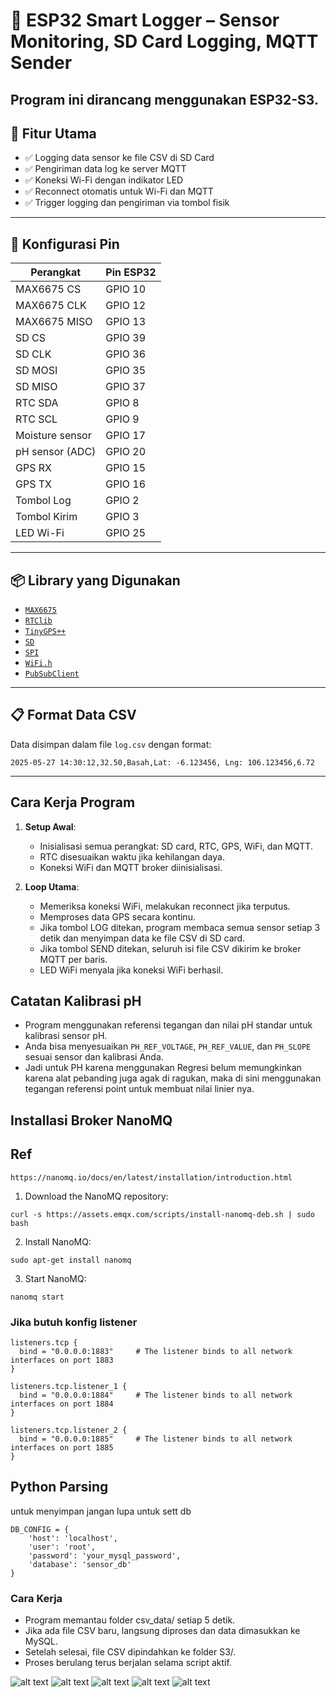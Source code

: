 # 🌱 ESP32 Smart Logger – Sensor Monitoring, SD Card Logging, MQTT Sender

Program ini dirancang menggunakan ESP32-S3.
---
## 🚀 Fitur Utama

- ✅ Logging data sensor ke file CSV di SD Card
- ✅ Pengiriman data log ke server MQTT
- ✅ Koneksi Wi-Fi dengan indikator LED
- ✅ Reconnect otomatis untuk Wi-Fi dan MQTT
- ✅ Trigger logging dan pengiriman via tombol fisik
---
## 🧩 Konfigurasi Pin

| Perangkat         | Pin ESP32        |
|------------------|------------------|
| MAX6675 CS       | GPIO 10          |
| MAX6675 CLK      | GPIO 12          |
| MAX6675 MISO     | GPIO 13          |
| SD CS            | GPIO 39          |
| SD CLK           | GPIO 36          |
| SD MOSI          | GPIO 35          |
| SD MISO          | GPIO 37          |
| RTC SDA          | GPIO 8           |
| RTC SCL          | GPIO 9           |
| Moisture sensor  | GPIO 17          |
| pH sensor (ADC)  | GPIO 20          |
| GPS RX           | GPIO 15          |
| GPS TX           | GPIO 16          |
| Tombol Log       | GPIO 2           |
| Tombol Kirim     | GPIO 3           |
| LED Wi-Fi        | GPIO 25          |
---
## 📦 Library yang Digunakan

- [`MAX6675`](https://github.com/adafruit/MAX6675-library)
- [`RTClib`](https://github.com/adafruit/RTClib)
- [`TinyGPS++`](https://github.com/mikalhart/TinyGPSPlus)
- [`SD`](https://www.arduino.cc/en/Reference/SD)
- [`SPI`](https://www.arduino.cc/en/Reference/SPI)
- [`WiFi.h`](https://github.com/espressif/arduino-esp32/tree/master/libraries/WiFi)
- [`PubSubClient`](https://pubsubclient.knolleary.net/)
---
## 📋 Format Data CSV

Data disimpan dalam file `log.csv` dengan format:
```csv
2025-05-27 14:30:12,32.50,Basah,Lat: -6.123456, Lng: 106.123456,6.72
```
---
## Cara Kerja Program

1. **Setup Awal**:  
   - Inisialisasi semua perangkat: SD card, RTC, GPS, WiFi, dan MQTT.
   - RTC disesuaikan waktu jika kehilangan daya.
   - Koneksi WiFi dan MQTT broker diinisialisasi.

2. **Loop Utama**:  
   - Memeriksa koneksi WiFi, melakukan reconnect jika terputus.
   - Memproses data GPS secara kontinu.
   - Jika tombol LOG ditekan, program membaca semua sensor setiap 3 detik dan menyimpan data ke file CSV di SD card.
   - Jika tombol SEND ditekan, seluruh isi file CSV dikirim ke broker MQTT per baris.
   - LED WiFi menyala jika koneksi WiFi berhasil.


## Catatan Kalibrasi pH

- Program menggunakan referensi tegangan dan nilai pH standar untuk kalibrasi sensor pH.
- Anda bisa menyesuaikan `PH_REF_VOLTAGE`, `PH_REF_VALUE`, dan `PH_SLOPE` sesuai sensor dan kalibrasi Anda.
- Jadi untuk PH karena menggunakan Regresi belum memungkinkan karena alat pebanding juga agak di ragukan, maka di sini menggunakan tegangan referensi point untuk membuat nilai linier nya.


## Installasi Broker NanoMQ

## Ref 
```
https://nanomq.io/docs/en/latest/installation/introduction.html
```
1. Download the NanoMQ repository:

```
curl -s https://assets.emqx.com/scripts/install-nanomq-deb.sh | sudo bash
```
2. Install NanoMQ:
```
sudo apt-get install nanomq
```
3. Start NanoMQ:
```
nanomq start
```

### Jika butuh konfig listener

```
listeners.tcp {
  bind = "0.0.0.0:1883"     # The listener binds to all network interfaces on port 1883
}

listeners.tcp.listener_1 {
  bind = "0.0.0.0:1884"     # The listener binds to all network interfaces on port 1884
}

listeners.tcp.listener_2 {
  bind = "0.0.0.0:1885"     # The listener binds to all network interfaces on port 1885
}
```


## Python Parsing

untuk menyimpan jangan lupa untuk sett db

```
DB_CONFIG = {
    'host': 'localhost',
    'user': 'root',
    'password': 'your_mysql_password',
    'database': 'sensor_db'
}
```

### Cara Kerja
- Program memantau folder csv_data/ setiap 5 detik.
- Jika ada file CSV baru, langsung diproses dan data dimasukkan ke MySQL.
- Setelah selesai, file CSV dipindahkan ke folder S3/.
- Proses berulang terus berjalan selama script aktif.



![alt text](../docs/S3.png)
![alt text](../docs/prog_parsing.png)
![alt text](../docs/non_wifi.png)
![alt text](../docs/hardware.jpg)
![alt text](../docs/db.png)